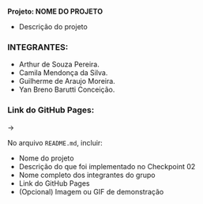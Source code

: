 **Projeto: NOME DO PROJETO**

- Descrição do projeto

### INTEGRANTES:    
             
- Arthur de Souza Pereira.                         
- Camila Mendonça da Silva.  
- Guilherme de Araujo Moreira.                                      
- Yan Breno Barutti Conceição.                          

### Link do GitHub Pages:

-> 



No arquivo `README.md`, incluir:
- Nome do projeto  
- Descrição do que foi implementado no Checkpoint 02  
- Nome completo dos integrantes do grupo  
- Link do GitHub Pages  
- (Opcional) Imagem ou GIF de demonstração